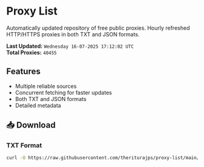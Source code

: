 # Proxy List

Automatically updated repository of free public proxies. Hourly refreshed HTTP/HTTPS proxies in both TXT and JSON formats.

**Last Updated:** `Wednesday 16-07-2025 17:12:02 UTC`  
**Total Proxies:** `40455`

## Features
- Multiple reliable sources
- Concurrent fetching for faster updates
- Both TXT and JSON formats
- Detailed metadata

## 📥 Download

### TXT Format
```bash
curl -O https://raw.githubusercontent.com/theriturajps/proxy-list/main/proxies.txt
